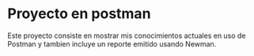 # Proyecto en postman
Este proyecto consiste en mostrar mis conocimientos actuales en uso de Postman y tambien incluye un reporte emitido usando Newman.
